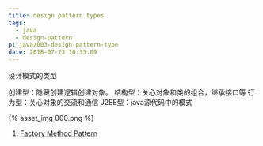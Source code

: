 ```yaml
---
title: design pattern types
tags:
  - java
  - design-pattern
p: java/003-design-pattern-type
date: 2018-07-23 10:33:09
---
```

设计模式的类型

创建型：隐藏创建逻辑创建对象。
结构型：关心对象和类的组合，继承接口等
行为型：关心对象的交流和通信
J2EE型：java源代码中的模式

{% asset_img 000.png %}

1. [Factory Method Pattern](https://github.com/jimolonely/codes/tree/master/designpatternbyjava/src/main/java/jimo/factory)
